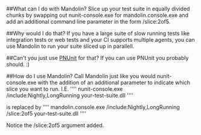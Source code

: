 ##What can I do with Mandolin?
Slice up your test suite in equally divided chunks by swapping out nunit-console.exe for mandolin.console.exe and add an additional command line parameter in the form /slice:2of5.
  
##Why would I do that?
If you have a large suite of slow running tests like integration tests or web tests and your CI supports multiple agents, you can use Mandolin to run your suite sliced up in parallell. 

##Can't you just use <a href="http://www.plasticscm.com/infocenter/technical-articles/pnunit.aspx">PNUnit</a> for that?
If you can use PNUnit you probably should. :)

##How do I use Mandolin?
Call Mandolin just like you would nunit-console.exe with the addition of an additional parameter to indicate which slice you want to run. 
I.E.
''''
nunit-console.exe /include:Nightly,LongRunning your-test-suite.dll
''''

is replaced by
''''
mandolin.console.exe /include:Nightly,LongRunning /slice:2of5 your-test-suite.dll
''''

Notice the /slice:2of5 argument added. 